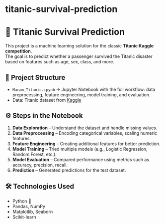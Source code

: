 # titanic-survival-prediction
# 🚢 Titanic Survival Prediction

This project is a machine learning solution for the classic **Titanic Kaggle competition**.  
The goal is to predict whether a passenger survived the Titanic disaster based on features such as age, sex, class, and more.

## 📂 Project Structure
- `Maram_Titanic.ipynb` → Jupyter Notebook with the full workflow: data preprocessing, feature engineering, model training, and evaluation.
- Data: Titanic dataset from [Kaggle](https://www.kaggle.com/c/titanic/data) 

## ⚙️ Steps in the Notebook
1. **Data Exploration** – Understand the dataset and handle missing values.  
2. **Data Preprocessing** – Encoding categorical variables, scaling numeric features.  
3. **Feature Engineering** – Creating additional features for better prediction.  
4. **Model Training** – Tried multiple models (e.g., Logistic Regression, Random Forest, etc.).  
5. **Model Evaluation** – Compared performance using metrics such as accuracy, precision, recall.  
6. **Prediction** – Generated predictions for the test dataset.

## 🛠️ Technologies Used
- Python 🐍
- Pandas, NumPy
- Matplotlib, Seaborn
- Scikit-learn
